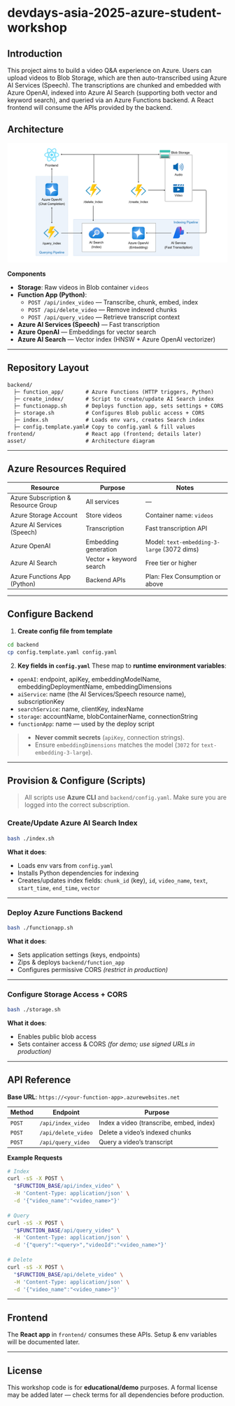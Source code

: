 # devdays-asia-2025-azure-student-workshop

## Introduction

This project aims to build a video Q&A experience on Azure. Users can upload videos to Blob Storage, which are then auto-transcribed using Azure AI Services (Speech). The transcriptions are chunked and embedded with Azure OpenAI, indexed into Azure AI Search (supporting both vector and keyword search), and queried via an Azure Functions backend. A React frontend will consume the APIs provided by the backend.

## Architecture

![Indexing Pipeline](./asset/architecture.png)

**Components**

* **Storage**: Raw videos in Blob container `videos`
* **Function App (Python)**:
  * `POST /api/index_video` — Transcribe, chunk, embed, index
  * `POST /api/delete_video` — Remove indexed chunks
  * `POST /api/query_video` — Retrieve transcript context
* **Azure AI Services (Speech)** — Fast transcription
* **Azure OpenAI** — Embeddings for vector search
* **Azure AI Search** — Vector index (HNSW + Azure OpenAI vectorizer)

---

## Repository Layout

```plaintext
backend/
  ├─ function_app/       # Azure Functions (HTTP triggers, Python)
  ├─ create_index/       # Script to create/update AI Search index
  ├─ functionapp.sh      # Deploys function app, sets settings + CORS
  ├─ storage.sh          # Configures Blob public access + CORS
  ├─ index.sh            # Loads env vars, creates Search index
  ├─ config.template.yaml# Copy to config.yaml & fill values
frontend/                # React app (frontend; details later)
asset/                   # Architecture diagram
```

---

## Azure Resources Required

| Resource                            | Purpose                 | Notes                                       |
| ----------------------------------- | ----------------------- | ------------------------------------------- |
| Azure Subscription & Resource Group | All services            | —                                           |
| Azure Storage Account               | Store videos            | Container name: `videos`                    |
| Azure AI Services (Speech)          | Transcription           | Fast transcription API                      |
| Azure OpenAI                        | Embedding generation    | Model: `text-embedding-3-large` (3072 dims) |
| Azure AI Search                     | Vector + keyword search | Free tier or higher                         |
| Azure Functions App (Python)        | Backend APIs            | Plan: Flex Consumption or above             |

---

## Configure Backend

1. **Create config file from template**

```bash
cd backend
cp config.template.yaml config.yaml
```

2. **Key fields in `config.yaml`**
  These map to **runtime environment variables**:

  - `openAI`: endpoint, apiKey, embeddingModelName, embeddingDeploymentName, embeddingDimensions
  - `aiService`: name (the AI Services/Speech resource name), subscriptionKey
  - `searchService`: name, clientKey, indexName
  - `storage`: accountName, blobContainerName, connectionString
  - `functionApp`: name — used by the deploy script

> * **Never commit secrets** (`apiKey`, connection strings).
> * Ensure `embeddingDimensions` matches the model (`3072` for `text-embedding-3-large`).

---

## Provision & Configure (Scripts)

> All scripts use **Azure CLI** and `backend/config.yaml`.
> Make sure you are logged into the correct subscription.

### Create/Update Azure AI Search Index

```bash
bash ./index.sh
```

**What it does**:

* Loads env vars from `config.yaml`
* Installs Python dependencies for indexing
* Creates/updates index fields:
  `chunk_id` (key), `id`, `video_name`, `text`, `start_time`, `end_time`, `vector`

---

### Deploy Azure Functions Backend

```bash
bash ./functionapp.sh
```

**What it does**:

* Sets application settings (keys, endpoints)
* Zips & deploys `backend/function_app`
* Configures permissive CORS *(restrict in production)*

---

### Configure Storage Access + CORS

```bash
bash ./storage.sh
```

**What it does**:

* Enables public blob access
* Sets container access & CORS *(for demo; use signed URLs in production)*

---

## API Reference

**Base URL**: `https://<your-function-app>.azurewebsites.net`

| Method | Endpoint            | Purpose                                  |
| ------ | ------------------- | ---------------------------------------- |
| `POST` | `/api/index_video`  | Index a video (transcribe, embed, index) |
| `POST` | `/api/delete_video` | Delete a video’s indexed chunks          |
| `POST` | `/api/query_video`  | Query a video’s transcript               |

**Example Requests**

```bash
# Index
curl -sS -X POST \
  "$FUNCTION_BASE/api/index_video" \
  -H 'Content-Type: application/json' \
  -d '{"video_name":"<video_name>"}'

# Query
curl -sS -X POST \
  "$FUNCTION_BASE/api/query_video" \
  -H 'Content-Type: application/json' \
  -d '{"query":"<query>","videoId":"<video_name>"}'

# Delete
curl -sS -X POST \
  "$FUNCTION_BASE/api/delete_video" \
  -H 'Content-Type: application/json' \
  -d '{"video_name":"<video_name>"}'
```

---

## Frontend

The **React app** in `frontend/` consumes these APIs.
Setup & env variables will be documented later.

---

## License

This workshop code is for **educational/demo** purposes.
A formal license may be added later — check terms for all dependencies before production.